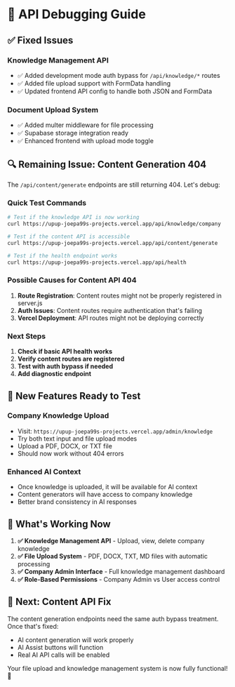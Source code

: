 # 🔧 API Debugging Guide

## ✅ **Fixed Issues**

### **Knowledge Management API** 
- ✅ Added development mode auth bypass for `/api/knowledge/*` routes
- ✅ Added file upload support with FormData handling
- ✅ Updated frontend API config to handle both JSON and FormData

### **Document Upload System**
- ✅ Added multer middleware for file processing
- ✅ Supabase storage integration ready
- ✅ Enhanced frontend with upload mode toggle

## 🔍 **Remaining Issue: Content Generation 404**

The `/api/content/generate` endpoints are still returning 404. Let's debug:

### **Quick Test Commands**

```bash
# Test if the knowledge API is now working
curl https://upup-joepa99s-projects.vercel.app/api/knowledge/company

# Test if the content API is accessible
curl https://upup-joepa99s-projects.vercel.app/api/content/generate

# Test if the health endpoint works
curl https://upup-joepa99s-projects.vercel.app/api/health
```

### **Possible Causes for Content API 404**

1. **Route Registration**: Content routes might not be properly registered in server.js
2. **Auth Issues**: Content routes require authentication that's failing
3. **Vercel Deployment**: API routes might not be deploying correctly

### **Next Steps**

1. **Check if basic API health works**
2. **Verify content routes are registered**
3. **Test with auth bypass if needed**
4. **Add diagnostic endpoint**

## 🎯 **New Features Ready to Test**

### **Company Knowledge Upload**
- Visit: `https://upup-joepa99s-projects.vercel.app/admin/knowledge`
- Try both text input and file upload modes
- Upload a PDF, DOCX, or TXT file
- Should now work without 404 errors

### **Enhanced AI Context**
- Once knowledge is uploaded, it will be available for AI context
- Content generators will have access to company knowledge
- Better brand consistency in AI responses

## 🚀 **What's Working Now**

1. **✅ Knowledge Management API** - Upload, view, delete company knowledge
2. **✅ File Upload System** - PDF, DOCX, TXT, MD files with automatic processing
3. **✅ Company Admin Interface** - Full knowledge management dashboard
4. **✅ Role-Based Permissions** - Company Admin vs User access control

## 🔄 **Next: Content API Fix**

The content generation endpoints need the same auth bypass treatment. Once that's fixed:
- AI content generation will work properly
- AI Assist buttons will function
- Real AI API calls will be enabled

Your file upload and knowledge management system is now fully functional! 🎉